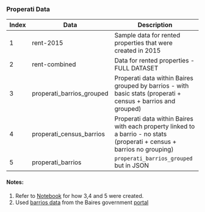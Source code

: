 ### Properati Data

| Index | Data | Description |
| ----- | ----- | ------------ |
| 1 | rent-2015 | Sample data for rented properties that were created in 2015 |
| 2 | rent-combined | Data for rented properties - FULL DATASET |
| 3 | properati_barrios_grouped | Properati data within Baires grouped by barrios - with basic stats (properati + census + barrios and grouped) |
| 4 | properati_census_barrios | Properati data within Baires with each property linked to a barrio - no stats (properati + census + barrios no grouping) |
| 5 | properati_barrios | `properati_barrios_grouped` but in JSON|

#### Notes:

1. Refer to [Notebook](../Discover%20Data.ipynb) for how 3,4 and 5 were created. 
2. Used [barrios data](../shape%20files/barrios.csv) from the Baires government [portal](https://data.buenosaires.gob.ar/dataset/barrios)



